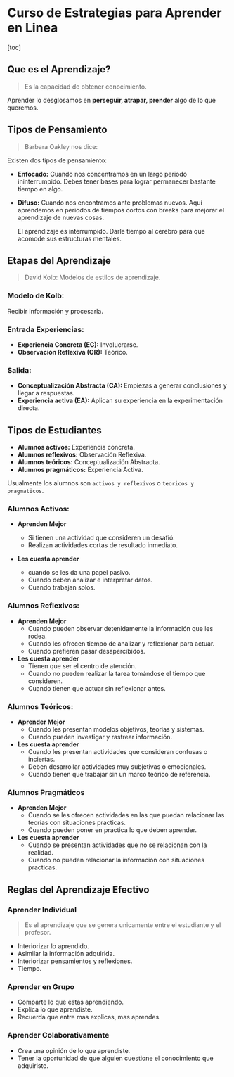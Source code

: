 # Curso de Estrategias para Aprender en Linea

[toc]

## Que es el Aprendizaje?

> Es la capacidad de obtener conocimiento.

Aprender lo desglosamos en **perseguir,  atrapar, prender** algo de lo que queremos.

## Tipos de Pensamiento

> Barbara Oakley nos dice:

Existen dos tipos de pensamiento: 

- **Enfocado:** Cuando nos concentramos en un largo periodo ininterrumpido. Debes tener bases para lograr permanecer bastante tiempo en algo. 

- **Difuso:** Cuando nos encontramos ante problemas nuevos. Aquí aprendemos en periodos de tiempos cortos con breaks para mejorar el aprendizaje de nuevas cosas.

  El aprendizaje es interrumpido. Darle tiempo al cerebro para que acomode sus estructuras mentales.

## Etapas del Aprendizaje

> David Kolb: Modelos de estilos de aprendizaje.

### Modelo de Kolb:

Recibir información y procesarla.

### Entrada Experiencias:

- **Experiencia Concreta (EC):** Involucrarse.
- **Observación Reflexiva (OR):** Teórico.

### Salida:

- **Conceptualización Abstracta (CA):** Empiezas a generar conclusiones y llegar a respuestas.
- **Experiencia activa (EA):** Aplican su experiencia en la experimentación directa.

## Tipos de Estudiantes

- **Alumnos activos:** Experiencia concreta.
- **Alumnos reflexivos:** Observación Reflexiva.
- **Alumnos teóricos:** Conceptualización Abstracta.
- **Alumnos pragmáticos:** Experiencia Activa.

Usualmente los alumnos son `activos y reflexivos` o `teoricos y pragmaticos`.

### Alumnos Activos:

- **Aprenden Mejor**
  - Si tienen una actividad que consideren un desafió.
  - Realizan actividades cortas de resultado inmediato.

- **Les cuesta aprender**
  - cuando se les da una papel pasivo.
  - Cuando deben analizar e interpretar datos.
  - Cuando trabajan solos.

### Alumnos Reflexivos:

- **Aprenden Mejor**
  - Cuando pueden observar detenidamente la información que les rodea.
  - Cuando les ofrecen tiempo de analizar y reflexionar para actuar.
  - Cuando prefieren pasar desapercibidos. 
- **Les cuesta aprender**
  - Tienen que ser el centro de atención.
  - Cuando no pueden realizar la tarea tomándose el tiempo que consideren.
  - Cuando tienen que actuar sin reflexionar antes.

### Alumnos Teóricos:

- **Aprender Mejor**
  - Cuando les presentan modelos objetivos, teorías y sistemas.
  - Cuando pueden investigar y rastrear información.
- **Les cuesta aprender**
  - Cuando les presentan actividades que consideran confusas o inciertas.
  - Deben desarrollar actividades muy subjetivas o emocionales.
  - Cuando tienen que trabajar sin un marco teórico de referencia.

### Alumnos Pragmáticos

- **Aprenden Mejor**
  - Cuando se les ofrecen actividades en las que puedan relacionar las teorías con situaciones practicas.
  - Cuando pueden poner en practica lo que deben aprender.
- **Les cuesta aprender**
  - Cuando se presentan actividades que no se relacionan con la realidad.
  - Cuando no pueden relacionar la información con situaciones practicas.

## Reglas del Aprendizaje Efectivo

### Aprender Individual

> Es el aprendizaje que se genera unicamente entre el estudiante y el profesor.

- Interiorizar lo aprendido.
- Asimilar la información adquirida.
- Interiorizar pensamientos y reflexiones.
- Tiempo.

### Aprender en Grupo

> 

- Comparte lo que estas aprendiendo.
- Explica lo que aprendiste.
- Recuerda que entre mas explicas, mas aprendes.

### Aprender Colaborativamente

- Crea una opinión de lo que aprendiste.
- Tener la oportunidad de que alguien cuestione el conocimiento que adquiriste.